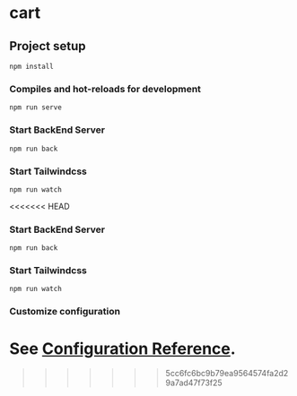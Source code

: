 # cart

## Project setup
```
npm install
```

### Compiles and hot-reloads for development
```
npm run serve
```
### Start BackEnd Server
```
npm run back
```
### Start Tailwindcss
```
npm run watch
```
<<<<<<< HEAD
### Start BackEnd Server
```
npm run back
```
### Start Tailwindcss
```
npm run watch
```

### Customize configuration
See [Configuration Reference](https://cli.vuejs.org/config/).
=======
>>>>>>> 5cc6fc6bc9b79ea9564574fa2d29a7ad47f73f25
